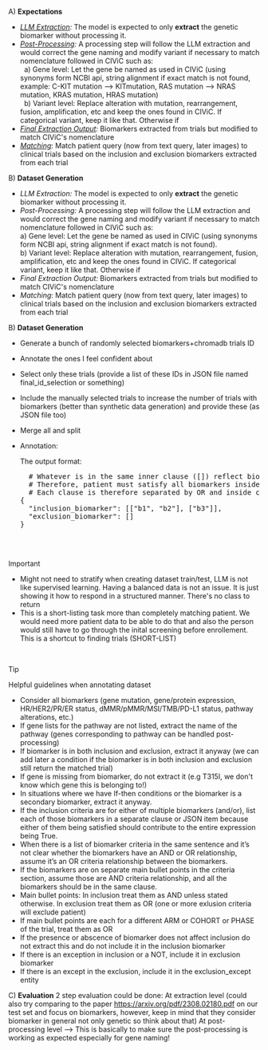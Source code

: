 A) **Expectations**
  - _<ins>LLM Extraction</ins>:_ The model is expected to only **extract** the genetic biomarker without processing it.
  - _<ins>Post-Processing</ins>:_ A processing step will follow the LLM extraction and would correct the gene naming and modify variant if necessary to match nomenclature followed in CIViC such as: <br>
    &nbsp; a) Gene level: Let the gene be named as used in CIViC (using synonyms form NCBI api, string alignment if exact match is not found, example: C-KIT mutation --> KITmutation, RAS mutation --> NRAS mutation, KRAS mutation, HRAS mutation) <br>
    &nbsp; b) Variant level: Replace alteration with mutation, rearrangement, fusion, amplification, etc and keep the ones found in CIViC. If categorical variant, keep it like that. Otherwise if 
  - _<ins>Final Extraction Output</ins>:_ Biomarkers extracted from trials but modified to match CIViC's nomenclature
  - _<ins>Matching</ins>_: Match patient query (now from text query, later images) to clinical trials based on the inclusion and exclusion biomarkers extracted from each trial

B) **Dataset Generation**

  - _LLM Extraction:_ The model is expected to only **extract** the genetic biomarker without processing it.
  - _Post-Processing:_ A processing step will follow the LLM extraction and would correct the gene naming and modify variant if necessary to match nomenclature followed in CIViC such as: <br>
        a) Gene level: Let the gene be named as used in CIViC (using synonyms form NCBI api, string alignment if exact match is not found).<br>
        b) Variant level: Replace alteration with mutation, rearrangement, fusion, amplification, etc and keep the ones found in CIViC. If categorical variant, keep it like that. Otherwise if 
  - _Final Extraction Output:_ Biomarkers extracted from trials but modified to match CIViC's nomenclature
  - _Matching_: Match patient query (now from text query, later images) to clinical trials based on the inclusion and exclusion biomarkers extracted from each trial


B) **Dataset Generation**
- Generate a bunch of randomly selected biomarkers+chromadb trials ID
- Annotate the ones I feel confident about
- Select only these trials (provide a list of these IDs in JSON file named final_id_selection or something)
- Include the manually selected trials to increase the number of trials with biomarkers (better than synthetic data generation) and provide these (as JSON file too)
- Merge all and split
- Annotation:
  
  The output format:
  <pre>
    # Whatever is in the same inner clause ([]) reflect biomarkers that should exist together to render patient eligible (logic AND).
    # Therefore, patient must satisfy all biomarkers inside one of the clauses to be eligible.
    # Each clause is therefore separated by OR and inside clause biomarkers are separated by AND
  {
    "inclusion_biomarker": [["b1", "b2"], ["b3"]],
    "exclusion_biomarker": []
  }</pre>

<br><br>

>[!IMPORTANT]
> - Might not need to stratify when creating dataset train/test, LLM is not like supervised learning. Having a balanced data is not an issue. It is just showing it how to respond in a structured manner. There's no class to return</span>
> - This is a short-listing task more than completely matching patient. We would need more patient data to be able to do that and also the person would still have to go through the inital screening before enrollement. This is a shortcut to finding trials (SHORT-LIST)

<br>

> [!TIP]
> Helpful guidelines when annotating dataset
> - Consider all biomarkers (gene mutation, gene/protein expression, HR/HER2/PR/ER status, dMMR/pMMR/MSI/TMB/PD-L1 status, pathway alterations, etc.)
> - If gene lists for the pathway are not listed, extract the name of the pathway (genes corresponding to pathway can be handled post-processing)
> - If biomarker is in both inclusion and exclusion, extract it anyway (we can add later a condition if the biomarker is in both inclusion and exclusion still return the matched trial)
> - If gene is missing from biomarker, do not extract it (e.g T315I, we don't know which gene this is belonging to!)
> - In situations where we have If-then conditions or the biomarker is a secondary biomarker, extract it anyway.
> - If the inclusion criteria are for either of multiple biomarkers (and/or), list each of those biomarkers in a separate clause or JSON item because either of them being satisfied should contribute to the entire expression being True.
> - When there is a list of biomarker criteria in the same sentence and it’s not clear whether the biomarkers have an AND or OR relationship, assume it’s an OR criteria relationship between the biomarkers.
> - If the biomarkers are on separate main bullet points in the criteria section, assume those are AND criteria relationship, and all the biomarkers should be in the same clause.
> - Main bullet points: In inclusion treat them as AND unless stated otherwise. In exclusion treat them as OR (one or more exlusion criteria will exclude patient)
> - If main bullet points are each for a different ARM or COHORT or PHASE of the trial, treat them as OR
> - If the presence or abscence of biomarker does not affect inclusion do not extract this and do not include it in the inclusion biomarker
> - If there is an exception in inclusion or a NOT, include it in exclusion biomarker
> - If there is an except in the exclusion, include it in the exclusion_except entity


C) **Evaluation**
2 step evaluation could be done:
At extraction level (could also try comparing to the paper https://arxiv.org/pdf/2308.02180.pdf on our test set and focus on biomarkers, however, keep in mind that they consider biomarker in general not only genetic so think about that)
At post-processing level --> This is basically to make sure the post-processing is working as expected especially for gene naming! 
